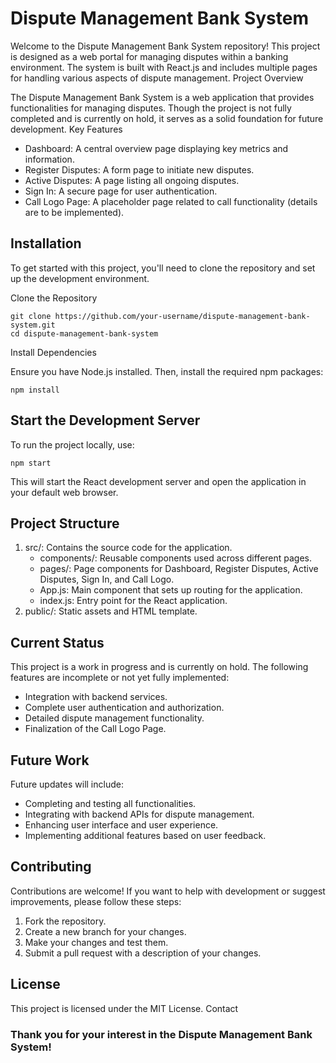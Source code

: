 # Dispute Management Bank System

Welcome to the Dispute Management Bank System repository! This project is designed as a web portal for managing disputes within a banking environment. The system is built with React.js and includes multiple pages for handling various aspects of dispute management.
Project Overview

The Dispute Management Bank System is a web application that provides functionalities for managing disputes. Though the project is not fully completed and is currently on hold, it serves as a solid foundation for future development.
Key Features
- Dashboard: A central overview page displaying key metrics and information.
- Register Disputes: A form page to initiate new disputes.
- Active Disputes: A page listing all ongoing disputes.
- Sign In: A secure page for user authentication.
- Call Logo Page: A placeholder page related to call functionality (details are to be implemented).

## Installation

To get started with this project, you'll need to clone the repository and set up the development environment.

Clone the Repository

    git clone https://github.com/your-username/dispute-management-bank-system.git
    cd dispute-management-bank-system

Install Dependencies

Ensure you have Node.js installed. Then, install the required npm packages:

    npm install

## Start the Development Server

To run the project locally, use:

    npm start

This will start the React development server and open the application in your default web browser.

## Project Structure

1. src/: Contains the source code for the application.
    - components/: Reusable components used across different pages.
    - pages/: Page components for Dashboard, Register Disputes, Active Disputes, Sign In, and Call Logo.
    - App.js: Main component that sets up routing for the application.
    - index.js: Entry point for the React application.
2.  public/: Static assets and HTML template.

## Current Status

This project is a work in progress and is currently on hold. The following features are incomplete or not yet fully implemented:
- Integration with backend services.
- Complete user authentication and authorization.
- Detailed dispute management functionality.
- Finalization of the Call Logo Page.

## Future Work

Future updates will include:
- Completing and testing all functionalities.
- Integrating with backend APIs for dispute management.
- Enhancing user interface and user experience.
- Implementing additional features based on user feedback.

## Contributing

Contributions are welcome! If you want to help with development or suggest improvements, please follow these steps:
1. Fork the repository.
2. Create a new branch for your changes.
3. Make your changes and test them.
4. Submit a pull request with a description of your changes.

## License

This project is licensed under the MIT License.
Contact

### Thank you for your interest in the Dispute Management Bank System!
